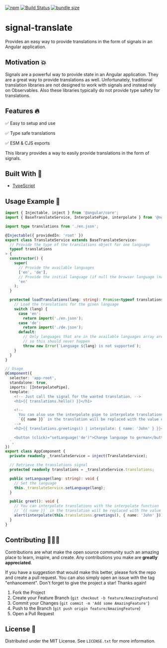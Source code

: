 [![npm](https://img.shields.io/npm/v/@ngneers/signal-translate?color=%2300d26a&style=for-the-badge)](https://www.npmjs.com/package/@ngneers/signal-translate)
[![Build Status](https://img.shields.io/github/actions/workflow/status/NGneers/signal-translate/build.yml?branch=main&style=for-the-badge)](https://github.com/NGneers/signal-translate/actions/workflows/build.yml)
[![bundle size](https://img.shields.io/bundlephobia/minzip/@ngneers/signal-translate?color=%23FF006F&label=Bundle%20Size&style=for-the-badge)](https://bundlephobia.com/package/@ngneers/signal-translate)

# signal-translate

Provides an easy way to provide translations in the form of signals in an Angular application.

## Motivation 💥

Signals are a powerful way to provide state in an Angular application.
They are a great way to provide translations as well.
Unfortunately, traditional translation libraries are not designed to work with signals and instead rely on Observables.
Also these libraries typically do not provide type safety for translations.

## Features 🔥

✅ Easy to setup and use

✅ Type safe translations

✅ ESM & CJS exports

This library provides a way to easily provide translations in the form of signals.

## Built With 🔧

- [TypeScript](https://www.typescriptlang.org/)

## Usage Example 🚀

```ts
import { Injectable, inject } from '@angular/core';
import { BaseTranslateService, InterpolatePipe, interpolate } from '@ngneers/signal-translate';

import type translations from './en.json';

@Injectable({ providedIn: 'root' })
export class TranslateService extends BaseTranslateService<
  // Provide the type of the translations object for one language
  typeof translations
> {
  constructor() {
    super(
      // Provide the available languages
      ['en', 'de'],
      // Provide the initial language (if null the browser language (navigator.language) is used)
      'en'
    );
  }

  protected loadTranslations(lang: string): Promise<typeof translations> {
    // Load the translations for the given language
    switch (lang) {
      case 'en':
        return import('./en.json');
      case 'de':
        return import('./de.json');
      default:
        // Only languages that are in the available languages array are passed
        // so this should never happen
        throw new Error(`Language ${lang} is not supported`);
    }
  }
}

// Usage
@Component({
  selector: 'app-root',
  standalone: true,
  imports: [InterpolatePipe],
  template: `
    <!-- Just call the signal for the wanted translation. -->
    <h1>{{ translations.hello() }}</h1>

    <!--
      You can also use the interpolate pipe to interpolate translations
      `{{ name }}` in the translation will be replaced with the value of the name property
    -->
    <h2>{{ translations.greetings() | interpolate: { name: 'John' } }}</h2>

    <button (click)="setLanguage('de')">Change language to german</button>
  `,
})
export class AppComponent {
  private readonly _translateService = inject(TranslateService);

  // Retrieve the translations signal
  protected readonly translations = _translateService.translations;

  public setLanguage(lang: string): void {
    // Set the language
    this._translateService.setLanguage(lang);
  }

  public greet(): void {
    // You can interpolate translations with the interpolate function
    // `{{ name }}` in the translation will be replaced with the value of the name property
    alert(interpolate(this.translations.greetings(), { name: 'John' }));
  }
}
```

## Contributing 🧑🏻‍💻

Contributions are what make the open source community such an amazing place to learn, inspire, and create. Any contributions you make are **greatly appreciated**.

If you have a suggestion that would make this better, please fork the repo and create a pull request. You can also simply open an issue with the tag "enhancement".
Don't forget to give the project a star! Thanks again!

1. Fork the Project
2. Create your Feature Branch (`git checkout -b feature/AmazingFeature`)
3. Commit your Changes (`git commit -m 'Add some AmazingFeature'`)
4. Push to the Branch (`git push origin feature/AmazingFeature`)
5. Open a Pull Request

## License 🔑

Distributed under the MIT License. See `LICENSE.txt` for more information.
